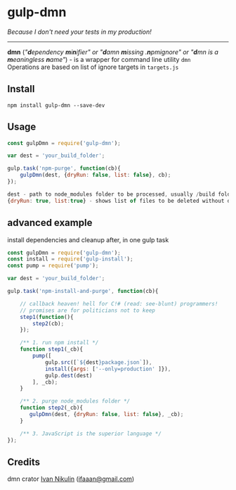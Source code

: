 # gulp-dmn


*Because I don't need your tests in my production!*

---
**dmn** (*"<b>d</b>ependency <b>m</b>i<b>n</b>ifier" or "<b>d</b>amn <b>m</b>issing .<b>n</b>pmignore" or "<b>d</b>mn is a <b>m</b>eaningless <b>n</b>ame"*) - is a 
wrapper for command line utility `dmn`  
Operations are based on list of ignore targets in `targets.js`

## Install
```
npm install gulp-dmn --save-dev
```

## Usage
```javascript
const gulpDmn = require('gulp-dmn');

var dest = 'your_build_folder';

gulp.task('npm-purge', function(cb){
    gulpDmn(dest, {dryRun: false, list: false}, cb);
});

dest - path to node_modules folder to be processed, usually /build folder
{dryRun: true, list:true} - shows list of files to be deleted without deleting them
```

## advanced example
install dependencies and cleanup after, in one gulp task
```javascript
const gulpDmn = require('gulp-dmn');
const install = require('gulp-install');
const pump = require('pump'); 

var dest = 'your_build_folder';

gulp.task('npm-install-and-purge', function(cb){

    // callback heaven! hell for C!# (read: see-blunt) programmers! 
    // promises are for politicians not to keep
    step1(function(){
        step2(cb);
    });

    /** 1. run npm install */
    function step1(_cb){
        pump([
            gulp.src([`${dest}package.json`]), 
            install({args: ['--only=production' ]}),
            gulp.dest(dest)
        ], _cb);
    }

    /** 2. purge node_modules folder */
    function step2(_cb){
       gulpDmn(dest, {dryRun: false, list: false}, _cb);
    }

    /** 3. JavaScript is the superior language */
});
```


## Credits
dmn crator [Ivan Nikulin](https://github.com/inikulin) (ifaaan@gmail.com)

